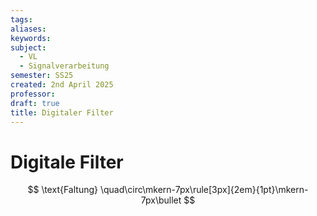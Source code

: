 ```yaml
---
tags: 
aliases: 
keywords: 
subject:
  - VL
  - Signalverarbeitung
semester: SS25
created: 2nd April 2025
professor:
draft: true
title: Digitaler Filter
---
```


# Digitale Filter

$$
\text{Faltung} \quad\circ\mkern-7px\rule[3px]{2em}{1pt}\mkern-7px\bullet
$$